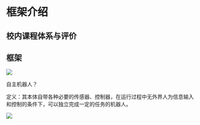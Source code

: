 # 框架介绍

## 校内课程体系与评价




## 框架

![](https://philfan-pic.oss-cn-beijing.aliyuncs.com/img/20241102203348.png)



自主机器人？

定义：其本体自带各种必要的传感器、控制器，在运行过程中无外界人为信息输入和控制的条件下，可以独立完成一定的任务的机器人。



![](https://philfan-pic.oss-cn-beijing.aliyuncs.com/img/20241102203502.png)

